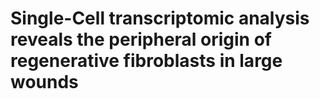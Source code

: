 # Single-Cell transcriptomic analysis reveals the peripheral origin of regenerative fibroblasts in large wounds
